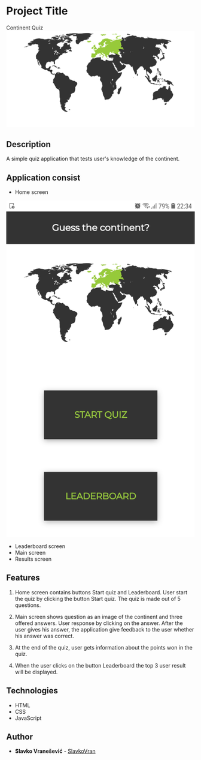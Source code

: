 # Project Title
Continent Quiz
![alt text](https://github.com/SlavkoVran/Continetn-Quiz/blob/master/assets/Continents.svg)

## Description

A simple quiz application that tests user's knowledge of the continent.

## Application consist
 - Home screen 
 
 ![Home screen](https://github.com/SlavkoVran/Continetn-Quiz/blob/master/assets/1homeScreen.jpg)
 
 - Leaderboard screen
 - Main screen 
 - Results screen 
  
## Features

1. Home screen contains buttons Start quiz and Leaderboard. User start the quiz by clicking the button Start quiz. The quiz is made out of 5 questions.
 
2. Main screen shows question as an image of the continent and three offered answers. User response by clicking on the answer. After the user gives his answer, the application give feedback to the user whether his answer was correct. 
 
3. At the end of the quiz, user gets information about the points won in the quiz.

4. When the user clicks on the button Leaderboard the top 3 user result will be displayed.

## Technologies
* HTML
* CSS
* JavaScript

## Author

* **Slavko Vranešević** - [SlavkoVran](https://github.com/SlavkoVran)
